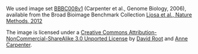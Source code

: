 We used image set [BBBC008v1](https://data.broadinstitute.org/bbbc/BBBC008/)  (Carpenter et al., Genome Biology, 2006), available from the Broad Bioimage Benchmark Collection [Ljosa et al., Nature Methods, 2012](http://dx.doi.org/10.1038/nmeth.2083)

The image is licensed under a [Creative Commons Attribution-NonCommercial-ShareAlike 3.0 Unported License](http://creativecommons.org/licenses/by-nc-sa/3.0/) by [David Root](mailto:droot@broadinstitute.org) and [Anne Carpenter](http://www.broadinstitute.org/~anne/).